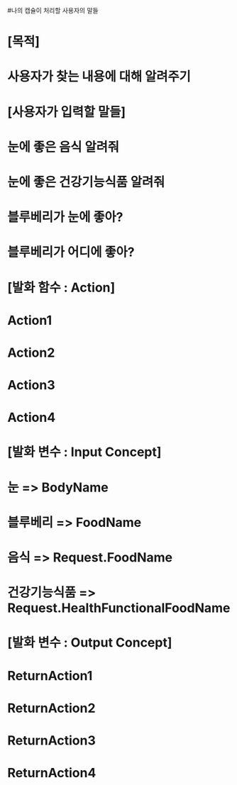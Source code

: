 #나의 캡슐이 처리할 사용자의 말들
# [목적]
# 사용자가 찾는 내용에 대해 알려주기

# [사용자가 입력할 말들]
# 눈에 좋은 음식 알려줘
# 눈에 좋은 건강기능식품 알려줘
# 블루베리가 눈에 좋아?
# 블루베리가 어디에 좋아?

# [발화 함수 : Action]
# Action1
# Action2
# Action3
# Action4

# [발화 변수 : Input Concept]
# 눈 => BodyName
# 블루베리 => FoodName
# 음식 => Request.FoodName
# 건강기능식품 => Request.HealthFunctionalFoodName

# [발화 변수 : Output Concept]
# ReturnAction1
# ReturnAction2
# ReturnAction3
# ReturnAction4